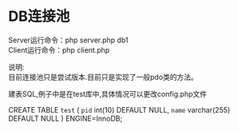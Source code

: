 DB连接池
==============
Server运行命令：php server.php db1  
Client运行命令：php client.php  

说明:  
目前连接池只是尝试版本.目前只是实现了一般pdo类的方法。   

建表SQL,例子中是在test库中,具体情况可以更改config.php文件  

CREATE TABLE `test` (
`pid` int(10) DEFAULT NULL,
`name` varchar(255) DEFAULT NULL
) ENGINE=InnoDB;  


